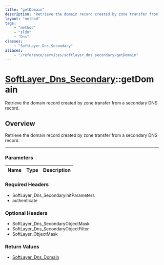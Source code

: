 ```yaml
---
title: "getDomain"
description: "Retrieve the domain record created by zone transfer from a secondary DNS record."
layout: "method"
tags:
    - "method"
    - "sldn"
    - "Dns"
classes:
    - "SoftLayer_Dns_Secondary"
aliases:
    - "/reference/services/softlayer_dns_secondary/getDomain"
---
```

# [SoftLayer_Dns_Secondary](/reference/services/SoftLayer_Dns_Secondary)::getDomain


Retrieve the domain record created by zone transfer from a secondary DNS record.


## Overview 
Retrieve the domain record created by zone transfer from a secondary DNS record.

-----

### Parameters 
|Name | Type | Description |
| --- | --- | --- |


### Required Headers
* SoftLayer_Dns_SecondaryInitParameters
* authenticate


### Optional Headers
* SoftLayer_Dns_SecondaryObjectMask
* SoftLayer_Dns_SecondaryObjectFilter
* SoftLayer_ObjectMask

### Return Values
* <a href='/reference/datatypes/SoftLayer_Dns_Domain'>SoftLayer_Dns_Domain </a>




